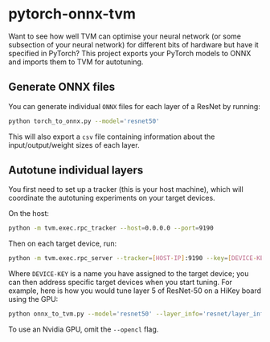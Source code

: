 # pytorch-onnx-tvm
Want to see how well TVM can optimise your neural network (or some subsection of your neural network) for different bits of hardware but have it specified in PyTorch? This project exports your PyTorch models to ONNX and imports them to TVM for autotuning.

## Generate ONNX files

You can generate individual `ONNX` files for each layer of a ResNet by running:

```bash
python torch_to_onnx.py --model='resnet50'
```

This will also export a `csv` file containing information about the input/output/weight sizes of each layer.   

## Autotune individual layers

You first need to set up a tracker (this is your host machine), which will coordinate the autotuning experiments on your target devices.

On the host:
```bash
python -m tvm.exec.rpc_tracker --host=0.0.0.0 --port=9190
```

Then on each target device, run:
```bash
python -m tvm.exec.rpc_server --tracker=[HOST-IP]:9190 --key=[DEVICE-KEY]
```

Where `DEVICE-KEY` is a name you have assigned to the target device; you can then address specific target devices when you start tuning. For example, here is how you would tune layer 5 of ResNet-50 on a HiKey board using the GPU:

```bash
python onnx_to_tvm.py --model='resnet50' --layer_info='resnet/layer_info.csv' --layer='resnet/resnet50_0.onnx' --device_key='hikey' --opencl --n_trials=1000
```

To use an Nvidia GPU, omit the `--opencl` flag.
